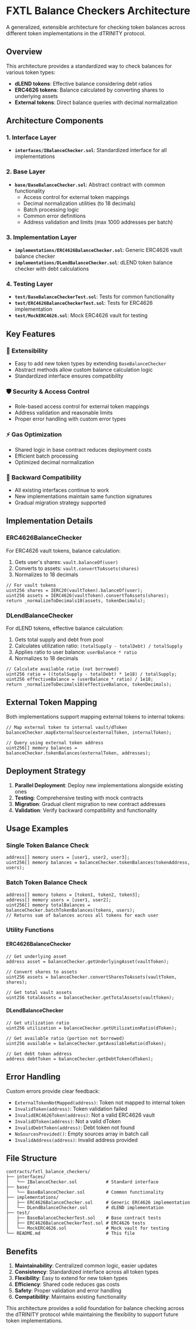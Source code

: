 # FXTL Balance Checkers Architecture

A generalized, extensible architecture for checking token balances across different token implementations in the dTRINITY protocol.

## Overview

This architecture provides a standardized way to check balances for various token types:
- **dLEND tokens**: Effective balance considering debt ratios
- **ERC4626 tokens**: Balance calculated by converting shares to underlying assets  
- **External tokens**: Direct balance queries with decimal normalization

## Architecture Components

### 1. Interface Layer
- **`interfaces/IBalanceChecker.sol`**: Standardized interface for all implementations

### 2. Base Layer
- **`base/BaseBalanceChecker.sol`**: Abstract contract with common functionality
  - Access control for external token mappings
  - Decimal normalization utilities (to 18 decimals)
  - Batch processing logic
  - Common error definitions
  - Address validation and limits (max 1000 addresses per batch)

### 3. Implementation Layer
- **`implementations/ERC4626BalanceChecker.sol`**: Generic ERC4626 vault balance checker
- **`implementations/DLendBalanceChecker.sol`**: dLEND token balance checker with debt calculations

### 4. Testing Layer
- **`test/BaseBalanceCheckerTest.sol`**: Tests for common functionality
- **`test/ERC4626BalanceCheckerTest.sol`**: Tests for ERC4626 implementation
- **`test/MockERC4626.sol`**: Mock ERC4626 vault for testing

## Key Features

### 🔧 **Extensibility**
- Easy to add new token types by extending `BaseBalanceChecker`
- Abstract methods allow custom balance calculation logic
- Standardized interface ensures compatibility

### 🛡️ **Security & Access Control**
- Role-based access control for external token mappings
- Address validation and reasonable limits
- Proper error handling with custom error types

### ⚡ **Gas Optimization**
- Shared logic in base contract reduces deployment costs
- Efficient batch processing
- Optimized decimal normalization

### 🔄 **Backward Compatibility**
- All existing interfaces continue to work
- New implementations maintain same function signatures
- Gradual migration strategy supported

## Implementation Details

### ERC4626BalanceChecker

For ERC4626 vault tokens, balance calculation:
1. Gets user's shares: `vault.balanceOf(user)`
2. Converts to assets: `vault.convertToAssets(shares)`
3. Normalizes to 18 decimals

```solidity
// For vault tokens
uint256 shares = IERC20(vaultToken).balanceOf(user);
uint256 assets = IERC4626(vaultToken).convertToAssets(shares);
return _normalizeToDecimals18(assets, tokenDecimals);
```

### DLendBalanceChecker  

For dLEND tokens, effective balance calculation:
1. Gets total supply and debt from pool
2. Calculates utilization ratio: `(totalSupply - totalDebt) / totalSupply`
3. Applies ratio to user balance: `userBalance * ratio`
4. Normalizes to 18 decimals

```solidity
// Calculate available ratio (not borrowed)
uint256 ratio = ((totalSupply - totalDebt) * 1e18) / totalSupply;
uint256 effectiveBalance = (userBalance * ratio) / 1e18;
return _normalizeToDecimals18(effectiveBalance, tokenDecimals);
```

## External Token Mapping

Both implementations support mapping external tokens to internal tokens:

```solidity
// Map external token to internal vault/dToken
balanceChecker.mapExternalSource(externalToken, internalToken);

// Query using external token address
uint256[] memory balances = balanceChecker.tokenBalances(externalToken, addresses);
```

## Deployment Strategy

1. **Parallel Deployment**: Deploy new implementations alongside existing ones
2. **Testing**: Comprehensive testing with mock contracts
3. **Migration**: Gradual client migration to new contract addresses  
4. **Validation**: Verify backward compatibility and functionality

## Usage Examples

### Single Token Balance Check
```solidity
address[] memory users = [user1, user2, user3];
uint256[] memory balances = balanceChecker.tokenBalances(tokenAddress, users);
```

### Batch Token Balance Check
```solidity
address[] memory tokens = [token1, token2, token3];
address[] memory users = [user1, user2];
uint256[] memory totalBalances = balanceChecker.batchTokenBalances(tokens, users);
// Returns sum of balances across all tokens for each user
```

### Utility Functions

#### ERC4626BalanceChecker
```solidity
// Get underlying asset
address asset = balanceChecker.getUnderlyingAsset(vaultToken);

// Convert shares to assets
uint256 assets = balanceChecker.convertSharesToAssets(vaultToken, shares);

// Get total vault assets
uint256 totalAssets = balanceChecker.getTotalAssets(vaultToken);
```

#### DLendBalanceChecker
```solidity
// Get utilization ratio
uint256 utilization = balanceChecker.getUtilizationRatio(dToken);

// Get available ratio (portion not borrowed)  
uint256 available = balanceChecker.getAvailableRatio(dToken);

// Get debt token address
address debtToken = balanceChecker.getDebtToken(dToken);
```

## Error Handling

Custom errors provide clear feedback:
- `ExternalTokenNotMapped(address)`: Token not mapped to internal token
- `InvalidToken(address)`: Token validation failed
- `InvalidERC4626Token(address)`: Not a valid ERC4626 vault
- `InvalidDToken(address)`: Not a valid dToken
- `InvalidDebtToken(address)`: Debt token not found
- `NoSourcesProvided()`: Empty sources array in batch call
- `InvalidAddress(address)`: Invalid address provided

## File Structure

```
contracts/fxtl_balance_checkers/
├── interfaces/
│   └── IBalanceChecker.sol           # Standard interface
├── base/
│   └── BaseBalanceChecker.sol        # Common functionality  
├── implementations/
│   ├── ERC4626BalanceChecker.sol     # Generic ERC4626 implementation
│   └── DLendBalanceChecker.sol       # dLEND implementation
├── test/
│   ├── BaseBalanceCheckerTest.sol    # Base contract tests
│   ├── ERC4626BalanceCheckerTest.sol # ERC4626 tests
│   └── MockERC4626.sol               # Mock vault for testing
└── README.md                         # This file
```

## Benefits

1. **Maintainability**: Centralized common logic, easier updates
2. **Consistency**: Standardized interface across all token types  
3. **Flexibility**: Easy to extend for new token types
4. **Efficiency**: Shared code reduces gas costs
5. **Safety**: Proper validation and error handling
6. **Compatibility**: Maintains existing functionality

This architecture provides a solid foundation for balance checking across the dTRINITY protocol while maintaining the flexibility to support future token implementations.